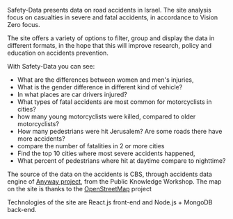 Safety-Data presents data on road accidents in Israel. The site analysis focus on casualties in severe and fatal accidents, in accordance to Vision Zero focus.

The site offers a variety of options to filter, group and display the data in different formats, in the hope that this will improve research, policy and education on accidents prevention.

With Safety-Data you can see:
 * What are the differences between women and men's injuries, 
* What is the gender difference in different kind of vehicle?
* In what places are car drivers injured?
* What types of fatal accidents are most common for motorcyclists in cities?
* how many young motorcyclists were killed, compared to older motorcyclists?
* How many pedestrians were hit Jerusalem? Are some roads there have more accidents?
* compare the number of fatalities in 2 or more cities 
* Find the top 10 cities where most severe accidents happened,
* What percent of pedestrians where hit at daytime compare to nighttime?


The source of the data on the accidents is CBS, through accidents data engine of [Anyway project](https://www.anyway.co.il/), from the Public Knowledge Workshop. The map on the site is thanks to the [OpenStreetMap](https://www.openstreetmap.org/) project

Technologies of the site are React.js front-end and Node.js + MongoDB back-end.



